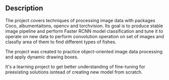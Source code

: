 <h2> Description </h2>

The project covers techniques of processing image data with packages Coco, albumentaitons, opencv and torchvision. Its goal is to produce stable image pipeline and perform Faster RCNN model classification and tune it to operate on new data to perform convolution operation on set of images and classfiy area of them to find different types of fishes. 

The project was created to practice object-oriented image data processing and apply dynamic drawing boxes.

It's a learning project to get better understanding of fine-tuning for preexisting solutions isntead of creating new model from scratch.
